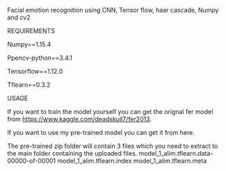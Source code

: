 Facial emotion recognition using CNN, Tensor flow, haar cascade, Numpy and cv2

REQUIREMENTS

Numpy==1.15.4

Ppencv-python==3.4.1

Tensorflow==1.12.0

Tflearn==0.3.2

USAGE

If you want to train the model yourself you can get the orignal fer model from https://www.kaggle.com/deadskull7/fer2013.

If you want to use my pre-trained model you can get it from here.

The pre-trained zip folder will contain 3 files which you need to extract to the main folder containing the uploaded files.
model_1_alim.tflearn.data-00000-of-00001
model_1_alim.tflearn.index
model_1_alim.tflearn.meta
